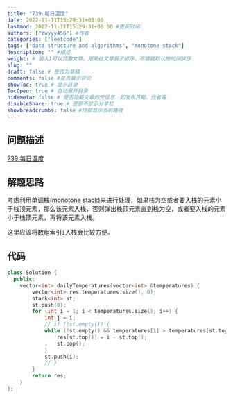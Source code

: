 ```yaml
---
title: "739.每日温度"
date: 2022-11-11T15:29:31+08:00
lastmod: 2022-11-11T15:29:31+08:00 #更新时间
authors: ["zwyyy456"] #作者
categories: ["leetcode"]
tags: ["data structure and algorithms", "monotone stack"]
description: "" #描述
weight: # 输入1可以顶置文章，用来给文章展示排序，不填就默认按时间排序
slug: ""
draft: false # 是否为草稿
comments: false #是否展示评论
showToc: true # 显示目录
TocOpen: true # 自动展开目录
hidemeta: false # 是否隐藏文章的元信息，如发布日期、作者等
disableShare: true # 底部不显示分享栏
showbreadcrumbs: false #顶部显示当前路径
---
```

## 问题描述
[739.每日温度](https://leetcode.cn/problems/daily-temperatures/)

## 解题思路
考虑利用[单调栈(monotone stack)](https://zwyyy456.vercel.app/zh/posts/tech/monotone-stack/)来进行处理，如果栈为空或者要入栈的元素小于栈顶元素，那么该元素入栈，否则弹出栈顶元素直到栈为空，或者要入栈的元素小于栈顶元素，再将该元素入栈。

这里应该将数组索引`i`入栈会比较方便。

## 代码
```cpp
class Solution {
  public:
    vector<int> dailyTemperatures(vector<int> &temperatures) {
        vector<int> res(temperatures.size(), 0);
        stack<int> st;
        st.push(0);
        for (int i = 1; i < temperatures.size(); i++) {
            int j = i;
            // if (!st.empty()) {
            while (!st.empty() && temperatures[i] > temperatures[st.top()]) {
                res[st.top()] = i - st.top();
                st.pop();
            }
            st.push(i);
            // }
        }
        return res;
    }
};
```

